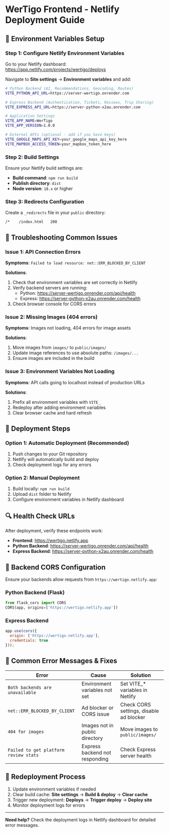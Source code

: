 # WerTigo Frontend - Netlify Deployment Guide

## 🚀 Environment Variables Setup

### Step 1: Configure Netlify Environment Variables

Go to your Netlify dashboard: https://app.netlify.com/projects/wertigo/deploys

Navigate to **Site settings** → **Environment variables** and add:

```bash
# Python Backend (AI, Recommendations, Geocoding, Routes)
VITE_PYTHON_API_URL=https://server-wertigo.onrender.com

# Express Backend (Authentication, Tickets, Reviews, Trip Sharing)  
VITE_EXPRESS_API_URL=https://server-python-x2au.onrender.com

# Application Settings
VITE_APP_NAME=WerTigo
VITE_APP_VERSION=1.0.0

# External APIs (optional - add if you have keys)
VITE_GOOGLE_MAPS_API_KEY=your_google_maps_api_key_here
VITE_MAPBOX_ACCESS_TOKEN=your_mapbox_token_here
```

### Step 2: Build Settings

Ensure your Netlify build settings are:
- **Build command**: `npm run build`
- **Publish directory**: `dist`
- **Node version**: `18.x` or higher

### Step 3: Redirects Configuration

Create a `_redirects` file in your `public` directory:

```
/*    /index.html   200
```

## 🔧 Troubleshooting Common Issues

### Issue 1: API Connection Errors
**Symptoms**: `Failed to load resource: net::ERR_BLOCKED_BY_CLIENT`

**Solutions**:
1. Check that environment variables are set correctly in Netlify
2. Verify backend servers are running:
   - Python: https://server-wertigo.onrender.com/api/health
   - Express: https://server-python-x2au.onrender.com/health
3. Check browser console for CORS errors

### Issue 2: Missing Images (404 errors)
**Symptoms**: Images not loading, 404 errors for image assets

**Solutions**:
1. Move images from `images/` to `public/images/`
2. Update image references to use absolute paths: `/images/...`
3. Ensure images are included in the build

### Issue 3: Environment Variables Not Loading
**Symptoms**: API calls going to localhost instead of production URLs

**Solutions**:
1. Prefix all environment variables with `VITE_`
2. Redeploy after adding environment variables
3. Clear browser cache and hard refresh

## 🚀 Deployment Steps

### Option 1: Automatic Deployment (Recommended)
1. Push changes to your Git repository
2. Netlify will automatically build and deploy
3. Check deployment logs for any errors

### Option 2: Manual Deployment
1. Build locally: `npm run build`
2. Upload `dist` folder to Netlify
3. Configure environment variables in Netlify dashboard

## 🔍 Health Check URLs

After deployment, verify these endpoints work:

- **Frontend**: https://wertigo.netlify.app
- **Python Backend**: https://server-wertigo.onrender.com/api/health
- **Express Backend**: https://server-python-x2au.onrender.com/health

## 📝 Backend CORS Configuration

Ensure your backends allow requests from `https://wertigo.netlify.app`:

### Python Backend (Flask)
```python
from flask_cors import CORS
CORS(app, origins=['https://wertigo.netlify.app'])
```

### Express Backend
```javascript
app.use(cors({
  origin: ['https://wertigo.netlify.app'],
  credentials: true
}));
```

## 🐛 Common Error Messages & Fixes

| Error | Cause | Solution |
|-------|-------|----------|
| `Both backends are unavailable` | Environment variables not set | Set VITE_* variables in Netlify |
| `net::ERR_BLOCKED_BY_CLIENT` | Ad blocker or CORS issue | Check CORS settings, disable ad blocker |
| `404 for images` | Images not in public directory | Move images to `public/images/` |
| `Failed to get platform review stats` | Express backend not responding | Check Express server health |

## 🔄 Redeployment Process

1. Update environment variables if needed
2. Clear build cache: **Site settings** → **Build & deploy** → **Clear cache**
3. Trigger new deployment: **Deploys** → **Trigger deploy** → **Deploy site**
4. Monitor deployment logs for errors

---

**Need help?** Check the deployment logs in Netlify dashboard for detailed error messages. 